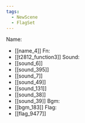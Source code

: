 ```yaml
---
tags:
  - NewScene
  - FlagSet
---
```

Name:
- [[name_4]]
Fn:
- [[t2812_function3]]
Sound:
- [[sound_6]]
- [[sound_395]]
- [[sound_7]]
- [[sound_49]]
- [[sound_131]]
- [[sound_38]]
- [[sound_39]]
Bgm:
- [[bgm_183]]
Flag:
- [[flag_9477]]

